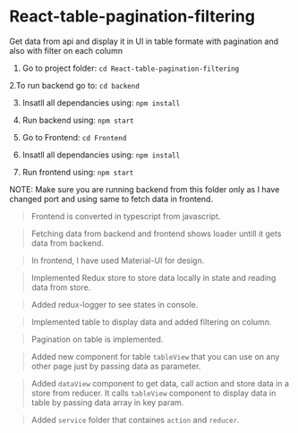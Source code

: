 # React-table-pagination-filtering
Get data from api and display it in UI in table formate with pagination and also with filter on each column


1. Go to project folder: `cd React-table-pagination-filtering`

2.To run backend go to: `cd backend`

3. Insatll all dependancies using: `npm install`

4. Run backend using: `npm start`

5. Go to Frontend: `cd Frontend`

6. Insatll all dependancies using: `npm install`

7. Run frontend using: `npm start`

NOTE: Make sure you are running backend from this folder only as I have changed port and using same to fetch data in frontend.


> Frontend is converted in typescript from javascript.

> Fetching data from backend and frontend shows loader untill it gets data from backend.

> In frontend, I have used Material-UI for design.

> Implemented Redux store to store data locally in state and reading data from store.

> Added redux-logger to see states in console.

> Implemented table to display data and added filtering on column.

> Pagination on table is implemented.

> Added new component for table `tableView` that you can use on any other page just by passing data as parameter.

> Added `dataView` component to get data, call action and store data in a store from reducer. It calls `tableView` component to display data in table by passing data array in key param.

> Added `service` folder that containes `action` and `reducer`.
